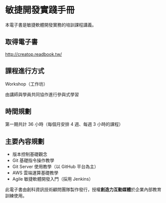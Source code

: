 # 敏捷開發實踐手冊

本電子書是敏捷軟體開發實務的培訓課程講義。

## 取得電子書

http://creatop.readbook.tw/

## 課程進行方式

Workshop（工作坊）

由講師與學員共同協作進行參與式學習

## 時間規劃

第一期共計 36 小時（每個月安排 4 週、每週 3 小時的課程）

## 主要內容規劃

* 版本控制基礎觀念
* Git 基礎指令操作教學
* Git Server 使用教學（以 GitHub 平台為主）
* AWS 雲端運算基礎教學
* Agile 敏捷軟體開發入門（採用 Jenkins）



此電子書由創科資訊技術顧問團隊製作發行，授權**創造力互動媒體**於企業內部教育訓練使用。
